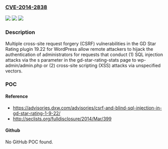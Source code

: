 ### [CVE-2014-2838](https://cve.mitre.org/cgi-bin/cvename.cgi?name=CVE-2014-2838)
![](https://img.shields.io/static/v1?label=Product&message=n%2Fa&color=blue)
![](https://img.shields.io/static/v1?label=Version&message=n%2Fa&color=blue)
![](https://img.shields.io/static/v1?label=Vulnerability&message=n%2Fa&color=brighgreen)

### Description

Multiple cross-site request forgery (CSRF) vulnerabilities in the GD Star Rating plugin 19.22 for WordPress allow remote attackers to hijack the authentication of administrators for requests that conduct (1) SQL injection attacks via the s parameter in the gd-star-rating-stats page to wp-admin/admin.php or (2) cross-site scripting (XSS) attacks via unspecified vectors.

### POC

#### Reference
- https://advisories.dxw.com/advisories/csrf-and-blind-sql-injection-in-gd-star-rating-1-9-22/
- http://seclists.org/fulldisclosure/2014/Mar/399

#### Github
No GitHub POC found.

